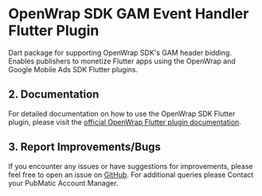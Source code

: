 # OpenWrap SDK GAM Event Handler Flutter Plugin

Dart package for supporting OpenWrap SDK's GAM header bidding. Enables publishers to monetize Flutter apps using the OpenWrap and Google Mobile Ads SDK Flutter plugins. 

## 2. Documentation

For detailed documentation on how to use the OpenWrap SDK Flutter plugin, please visit the [official OpenWrap Flutter plugin documentation](https://community.pubmatic.com/pages/viewpage.action?spaceKey=FLUT&title=About+OpenWrap+SDK+Flutter+plugin).

## 3. Report Improvements/Bugs

If you encounter any issues or have suggestions for improvements, please feel free to open an issue on [GitHub](https://github.com/PubMatic/flutter-openwrap-event-handler-gam/issues). For additional queries please Contact your PubMatic Account Manager.
